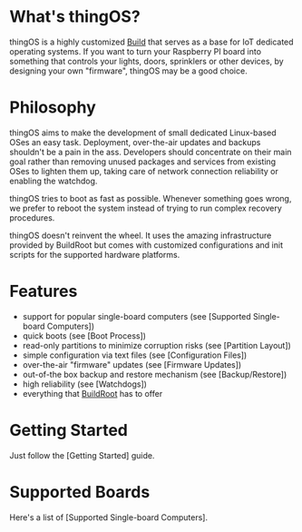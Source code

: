 # What's thingOS?

thingOS is a highly customized [Build](https://buildroot.uclibc.org) that serves as a base for IoT dedicated operating systems. If you want to turn your Raspberry PI board into something that controls your lights, doors, sprinklers or other devices, by designing your own "firmware", thingOS may be a good choice.

# Philosophy

thingOS aims to make the development of small dedicated Linux-based OSes an easy task. Deployment, over-the-air updates and backups shouldn't be a pain in the ass. Developers should concentrate on their main goal rather than removing unused packages and services from existing OSes to lighten them up, taking care of network connection reliability or enabling the watchdog.

thingOS tries to boot as fast as possible. Whenever something goes wrong, we prefer to reboot the system instead of trying to run complex recovery procedures.

thingOS doesn't reinvent the wheel. It uses the amazing infrastructure provided by BuildRoot but comes with customized configurations and init scripts for the supported hardware platforms.

# Features

 * support for popular single-board computers (see [Supported Single-board Computers])
 * quick boots (see [Boot Process])
 * read-only partitions to minimize corruption risks (see [Partition Layout])
 * simple configuration via text files (see [Configuration Files])
 * over-the-air "firmware" updates (see [Firmware Updates])
 * out-of-the box backup and restore mechanism (see [Backup/Restore])
 * high reliability (see [Watchdogs])
 * everything that [BuildRoot](https://buildroot.uclibc.org) has to offer

# Getting Started

Just follow the [Getting Started] guide.

# Supported Boards

Here's a list of [Supported Single-board Computers].
